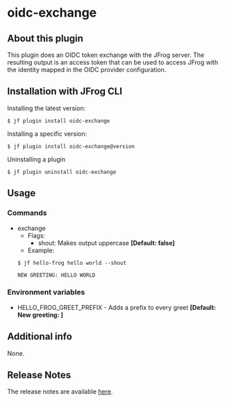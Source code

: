 # oidc-exchange

## About this plugin
This plugin does an OIDC token exchange with the JFrog server. The resulting output is an access token that can be used
to access JFrog with the identity mapped in the OIDC provider configuration.

## Installation with JFrog CLI
Installing the latest version:

`$ jf plugin install oidc-exchange`

Installing a specific version:

`$ jf plugin install oidc-exchange@version`

Uninstalling a plugin

`$ jf plugin uninstall oidc-exchange`

## Usage
### Commands
* exchange
    - Flags:
        - shout: Makes output uppercase **[Default: false]**
    - Example:
    ```
  $ jf hello-frog hello world --shout
  
  NEW GREETING: HELLO WORLD
  ```

### Environment variables
* HELLO_FROG_GREET_PREFIX - Adds a prefix to every greet **[Default: New greeting: ]**

## Additional info
None.

## Release Notes
The release notes are available [here](RELEASE.md).
